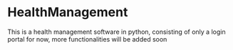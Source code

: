 # HealthManagement
This is a health management software in python, consisting of only a login portal for now, more functionalities will be added soon 
